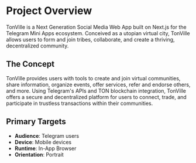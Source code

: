 # Project Overview

TonVille is a Next Generation Social Media Web App built on Next.js for the Telegram Mini Apps ecosystem. Conceived as a utopian virtual city, TonVille allows users to form and join tribes, collaborate, and create a thriving, decentralized community.

## The Concept

TonVille provides users with tools to create and join virtual communities, share information, organize events, offer services, refer and endorse others, and more. Using Telegram's APIs and TON blockchain integration, TonVille offers a secure and decentralized platform for users to connect, trade, and participate in trustless transactions within their communities.

## Primary Targets

- **Audience**: Telegram users
- **Device**: Mobile devices
- **Runtime**: In-App Browser
- **Orientation**: Portrait
